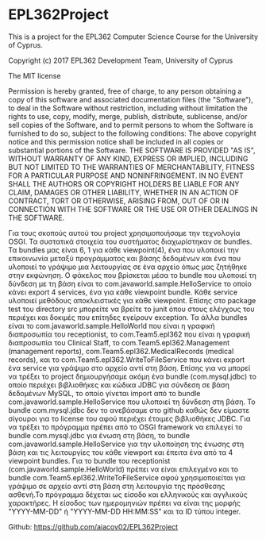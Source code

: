 # EPL362Project

This is a project for the EPL362 Computer Science Course for the University of Cyprus.

Copyright (c) 2017 EPL362 Development Team, University of Cyprus

The MIT license

Permission is hereby granted, free of charge, to any person obtaining a copy of this software and associated documentation files (the "Software"), to deal in the Software without restriction, including without limitation the rights to use, copy, modify, merge, publish, distribute, sublicense, and/or sell copies of the Software, and to permit persons to whom the Software is furnished to do so, subject to the following conditions:
The above copyright notice and this permission notice shall be included in all copies or substantial portions of the Software.
THE SOFTWARE IS PROVIDED "AS IS", WITHOUT WARRANTY OF ANY KIND, EXPRESS OR IMPLIED, INCLUDING BUT NOT LIMITED TO THE WARRANTIES OF MERCHANTABILITY, FITNESS FOR A PARTICULAR PURPOSE AND NONINFRINGEMENT. IN NO EVENT SHALL THE AUTHORS OR COPYRIGHT HOLDERS BE LIABLE FOR ANY CLAIM, DAMAGES OR OTHER LIABILITY, WHETHER IN AN ACTION OF CONTRACT, TORT OR OTHERWISE, ARISING FROM, OUT OF OR IN CONNECTION WITH THE SOFTWARE OR THE USE OR OTHER DEALINGS IN THE SOFTWARE.

Για τους σκοπούς αυτού του project χρησιμοποιήσαμε την τεχνολογία OSGI. Τα συστατικά στοιχεία του συστήματος διαχωρίστηκαν σε bundles. Τα bundles μας είναι 6, 1 για κάθε viewpoint(4), ένα που υλοποιεί την επικοινωνία μεταξύ προγράμματος και βάσης δεδομένων και ένα που υλοποιεί το γράψιμο μια λειτουργίας σε ένα αρχείο όπως μας ζητήθηκε στην εκφώνηση. Ο φάκελος που βρίσκεται μέσα το bundle που υλοποιεί τη δύνδεση με τη βάση είναι το com.javaworld.sample.HelloService το οποίο κάνει export 4 services, ένα για κάθε viewpoint bundle. Κάθε service υλοποιεί μεθόδους αποκλειστικές για κάθε viewpoint. Επίσης στο package test του directory src μπορείτε να βρείτε το junit όπου στους ελέγχους του περιέχει και δοκιμές που επίτηδες εγείρουν exception. Τα άλλα bundles είναι το com.javaworld.sample.HelloWorld που είναι η γραφική διαπροσωπία του receptionist, το com.Team5.epl362 που είναι η γραφική διαπροσωπία του Clinical Staff, το com.Team5.epl362.Management (management reports), com.Team5.epl362.MedicalRecords (medical records), και το com.Team5.epl362.WriteToFileService που κάνει export ένα service για γράψιμο στο αρχείο αντί στη βάση. Επίσης για να μπορεί να τρέξει το project δημιουργήσαμε ακόμη ένα bundle (com.mysql.jdbc) το οποίο περιέχει βιβλιοθήκες και κώδικα JDBC για σύνδεση σε βάση δεδομένων MySQL, το οποίο γίνεται import από το bundle com.javaworld.sample.HelloService που υλοποιεί τη δύνδεση στη βάση. Το bundle com.mysql.jdbc δεν το ανεβάσαμε στο github καθώς δεν είμαστε σίγουροι για το license του αφού περιέχει έτοιμες βιβλιοθήκες JDBC. Για να τρέξει το πρόγραμμα πρέπει από το OSGI framework να επιλεγεί το bundle com.mysql.jdbc για ένωση στη βάση, το bundle com.javaworld.sample.HelloService για την υλοποίηση της ένωσης στη βάση και τις λειτουργίες του κάθε viewport και έπειτα ένα από τα 4 viewpoint bundles. Για το bundle του receptionist (com.javaworld.sample.HelloWorld) πρέπει να είναι επιλεγμένο και το bundle com.Team5.epl362.WriteToFileService αφού χρησιμοποιείται για γράψιμο σε αρχείο αντί στη βάση στη λειτουργία της πρόσθεσης ασθενή.Το πρόγραμμα δέχεται ως είσοδο και ελληνικούς και αγγλικούς χαρακτήρες. Η είσοδος των ημερομηνιών πρέπει να είναι της μορφής 
"YYYY-MM-DD" ή "YYYY-MM-DD ΗΗ:MM:SS" και τα ID τύπου integer.

Github: https://github.com/aiacov02/EPL362Project
